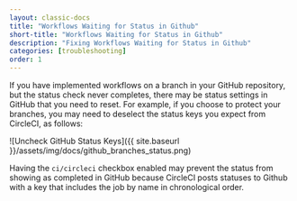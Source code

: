 ```yaml
---
layout: classic-docs
title: "Workflows Waiting for Status in Github"
short-title: "Workflows Waiting for Status in Github"
description: "Fixing Workflows Waiting for Status in Github"
categories: [troubleshooting]
order: 1
---
```


If you have implemented workflows on a branch in your GitHub repository, but the status check never completes, there may be  status settings in GitHub that you need to reset. For example, if you choose to protect your branches, you may need to deselect the status keys you expect from CircleCI, as follows:

![Uncheck GitHub Status Keys]({{ site.baseurl }}/assets/img/docs/github_branches_status.png)

Having the `ci/circleci` checkbox enabled may prevent the status from showing as completed in GitHub because CircleCI posts statuses to Github with a key that includes the job by name in chronological order.

